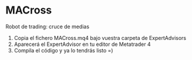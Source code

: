 # MACross
Robot de trading: cruce de medias

1. Copia el fichero MACross.mq4 bajo vuestra carpeta de ExpertAdvisors
2. Aparecerá el ExpertAdvisor en tu editor de Metatrader 4
3. Compila el código y ya lo tendrás listo =)
